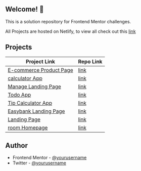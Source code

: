 ## Welcome! 👋

This is a solution repository for Frontend Mentor challenges.

All Projects are hosted on Netlify, to view all check out this [link]()


## Projects

| Project Link  | Repo Link |
| ------------- | ------------- |
|  [E-commerce Product Page](https://msxtafa-ecommerce-product-page.netlify.app) | [link](https://github.com/msxtafa/frontend-mentor-challenges/tree/main/ecommerce-product-page-main) |
|  [calculator App](https://msx-calculator.netlify.app) | [link](https://github.com/msxtafa/frontend-mentor-challenges/tree/main/calculator-app-main) |
|  [Manage Landing Page](https://msx-manage.netlify.app) | [link](https://github.com/msxtafa/frontend-mentor-challenges/tree/main/manage-landing-page-master) |
|  [Todo App](https://msx-todo.netlify.app) | [link](https://github.com/msxtafa/frontend-mentor-challenges/tree/main/todo-app-main) |
|  [Tip Calculator App](https://msx-tipcalculator.netlify.app) | [link](https://github.com/msxtafa/frontend-mentor-challenges/tree/main/tip-calculator-app-main) |
|  [Easybank Landing Page](https://msx-easybank.netlify.app) | [link](https://github.com/msxtafa/frontend-mentor-challenges/tree/main/easybank-landing-page-master) |
|  [Landing Page](https://msx-intro-section-with-dropdown-navigation-main.netlify.app) | [link](https://github.com/msxtafa/frontend-mentor-challenges/tree/main/intro-section-with-dropdown-navigation-main) |
|  [room Homepage](https://msx-room-homepage-master.netlify.app/) | [link](https://github.com/msxtafa/frontend-mentor-challenges/tree/main/room-homepage-master) |







## Author

- Frontend Mentor - [@yourusername](https://www.frontendmentor.io/profile/msxtafa)
- Twitter - [@yourusername](https://www.twitter.com/msxtafa)



